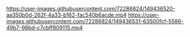 


https://user-images.githubusercontent.com/72286824/149436520-aa350b0d-262f-4a33-b162-fac540b6acde.mp4 
https://user-images.githubusercontent.com/72286824/149436531-63500fcf-5586-49b7-98bd-c7cbff809115.mp4


